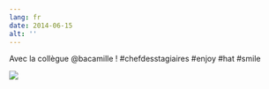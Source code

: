 ```yaml
---
lang: fr
date: 2014-06-15
alt: ''
---
```


Avec la collègue @bacamille ! #chefdesstagiaires #enjoy #hat #smile

![](/photos/2014-06-15-1402830164.jpg)